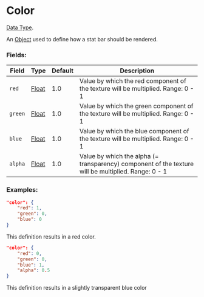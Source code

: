 # Color

[Data Type](../data_types.md).

An [Object](object.md) used to define how a stat bar should be rendered.

### Fields:

Field  |      Type         | Default | Description
-------|-------------------|---------|-------------
`red`  | [Float](../data_types/float.md) | 1.0 | Value by which the red component of the texture will be multiplied. Range: 0 - 1
`green`| [Float](../data_types/float.md) | 1.0 | Value by which the green component of the texture will be multiplied. Range: 0 - 1
`blue` | [Float](../data_types/float.md) | 1.0 | Value by which the blue component of the texture will be multiplied. Range: 0 - 1
`alpha`| [Float](../data_types/float.md) | 1.0 | Value by which the alpha (= transparency) component of the texture will be multiplied. Range: 0 - 1

### Examples:

```json
"color": {
	"red": 1,
	"green": 0,
	"blue": 0
}
```

This definition results in a red color.
<br>

```json
"color": {
	"red": 0,
	"green": 0,
	"blue": 1,
	"alpha": 0.5
}
```

This definition results in a slightly transparent blue color